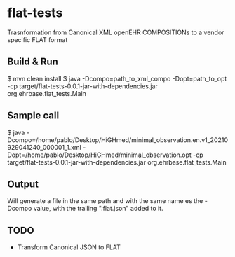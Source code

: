# flat-tests
Trasnformation from Canonical XML openEHR COMPOSITIONs to a vendor specific FLAT format

## Build & Run
$ mvn clean install
$ java -Dcompo=path_to_xml_compo -Dopt=path_to_opt -cp target/flat-tests-0.0.1-jar-with-dependencies.jar org.ehrbase.flat_tests.Main

## Sample call
$ java -Dcompo=/home/pablo/Desktop/HiGHmed/minimal_observation.en.v1_20210929041240_000001_1.xml -Dopt=/home/pablo/Desktop/HiGHmed/minimal_observation.opt -cp target/flat-tests-0.0.1-jar-with-dependencies.jar org.ehrbase.flat_tests.Main

## Output
Will generate a file in the same path and with the same name es the -Dcompo value, with the trailing ".flat.json" added to it.

## TODO

- Transform Canonical JSON to FLAT
